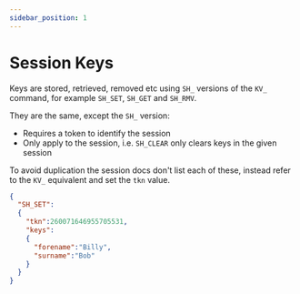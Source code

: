 ```yaml
---
sidebar_position: 1
---
```


# Session Keys
Keys are stored, retrieved, removed etc using `SH_` versions of the `KV_` command, for example `SH_SET`, `SH_GET` and `SH_RMV`.

They are the same, except the `SH_` version:

- Requires a token to identify the session
- Only apply to the session, i.e. `SH_CLEAR` only clears keys in the given session

To avoid duplication the session docs don't list each of these, instead refer to the `KV_` equivalent and set the `tkn` value.

```json title='Same as KV_SET but with a tkn'
{
  "SH_SET":
  {
    "tkn":260071646955705531,
    "keys":
    {
      "forename":"Billy",
      "surname":"Bob"
    }
  }
}
```